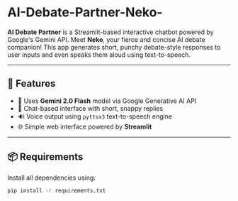 # AI-Debate-Partner-Neko-


**AI Debate Partner** is a Streamlit-based interactive chatbot powered by Google's Gemini API. Meet **Neko**, your fierce and concise AI debate companion! This app generates short, punchy debate-style responses to user inputs and even speaks them aloud using text-to-speech.

---

## 🚀 Features

- 🤖 Uses **Gemini 2.0 Flash** model via Google Generative AI API
- 💬 Chat-based interface with short, snappy replies
- 🔊 Voice output using `pyttsx3` text-to-speech engine
- 🌐 Simple web interface powered by **Streamlit**

---

## 📦 Requirements

Install all dependencies using:

```bash
pip install -r requirements.txt
